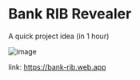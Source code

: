 # Bank RIB Revealer

A quick project idea (in 1 hour)

![image](https://github.com/UUinc/Bank-RIB-Revealer/assets/63449913/d000bc48-bc94-4cf5-ac6f-02b9dd84b597)


link: https://bank-rib.web.app

